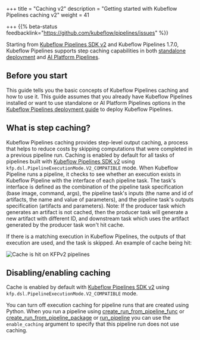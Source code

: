 +++
title = "Caching v2"
description = "Getting started with Kubeflow Pipelines caching v2"
weight = 41

+++
{{% beta-status
feedbacklink="https://github.com/kubeflow/pipelines/issues" %}}

Starting from [Kubeflow Pipelines SDK v2](https://www.kubeflow.org/docs/components/pipelines/sdk-v2/) and Kubeflow Pipelines 1.7.0, Kubeflow Pipelines supports step caching capabilities in both [standalone deployment](https://www.kubeflow.org/docs/components/pipelines/installation/standalone-deployment/) and [AI Platform Pipelines](https://cloud.google.com/ai-platform/pipelines/docs).

## Before you start
This guide tells you the basic concepts of Kubeflow Pipelines caching and how to use it. 
This guide assumes that you already have Kubeflow Pipelines installed or want to use standalone or AI Platform Pipelines options in the [Kubeflow Pipelines deployment
guide](/docs/components/pipelines/installation/) to deploy Kubeflow Pipelines.

## What is step caching?

Kubeflow Pipelines caching provides step-level output caching, a process that helps to reduce costs by skipping computations that were completed in a previous pipeline run.
Caching is enabled by default for all tasks of pipelines built with [Kubeflow Pipelines SDK v2](https://www.kubeflow.org/docs/components/pipelines/sdk-v2/) using `kfp.dsl.PipelineExecutionMode.V2_COMPATIBLE` mode.
When Kubeflow Pipeline runs a pipeline, it checks to see whether 
an execution exists in Kubeflow Pipeline with the interface of each pipeline task.
The task's interface is defined as the combination of the pipeline task specification (base image, command, args), the pipeline task's inputs (the name and id of artifacts, the name and value of parameters),
and the pipeline task's outputs specification (artifacts and parameters).
Note: If the producer task which generates an artifact is not cached, then the producer task will generate a new artifact with different ID, and downstream task which uses the artifact generated by the producer task won't hit cache.

If there is a matching execution in Kubeflow Pipelines, the outputs of that execution are used, and the task is skipped. An example of cache being hit:

<img src="/docs/images/pipelines/v1/v2-compatible/cacheicon.png" 
  alt="Cache is hit on KFPv2 pipelines"
  class="mt-3 mb-3 border border-info rounded">


## Disabling/enabling caching

Cache is enabled by default with [Kubeflow Pipelines SDK v2](https://www.kubeflow.org/docs/components/pipelines/sdk-v2/) using `kfp.dsl.PipelineExecutionMode.V2_COMPATIBLE` mode.

You can turn off execution caching for pipeline runs that are created using Python. When you run a pipeline using [create_run_from_pipeline_func](https://kubeflow-pipelines.readthedocs.io/en/stable/source/kfp.client.html#kfp.Client.create_run_from_pipeline_func) or [create_run_from_pipeline_package](https://kubeflow-pipelines.readthedocs.io/en/stable/source/kfp.client.html#kfp.Client.create_run_from_pipeline_package) or [run_pipeline](https://kubeflow-pipelines.readthedocs.io/en/stable/source/kfp.client.html#kfp.Client.run_pipeline,) you can use the `enable_caching` argument to specify that this pipeline run does not use caching.
